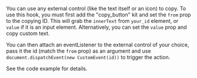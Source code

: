 You can use any external control (like the text itself or an icon) to copy. To use this hook, you must first add the "copy_button" kit and set the `from` prop to the copying ID. This will grab the `innerText` from `your_id` element, or `value` if it is an input element. Alternatively, you can set the `value` prop and copy custom text.

You can then attach an eventListener to the external control of your choice, pass it the id (match the `from` prop) as an argument and use `document.dispatchEvent(new CustomEvent(id))` to trigger the action. 

See the code example for details. 